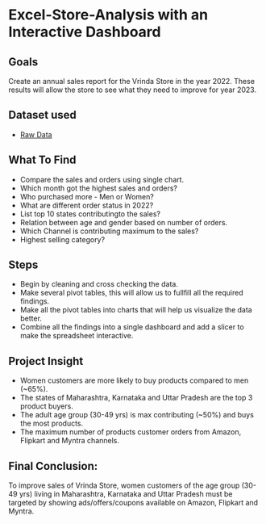 # Excel-Store-Analysis with an Interactive Dashboard

## **Goals**

Create an annual sales report for the Vrinda Store in the year 2022. These results will allow the store to see what they need to improve for year 2023.

## **Dataset used**
- <a href="https://github.com/sanasingh016/Excel_Store_Analysis/blob/141bd0e7e23b66ddf932a209e50405abcd43c165/Raw%20Data.xlsx">Raw Data</a>

## **What To Find**

- Compare the sales and orders using single chart.
- Which month got the highest sales and orders?
- Who purchased more - Men or Women?
- What are different order status in 2022?
- List top 10 states contributingto the sales?
- Relation between age and gender based on number of orders.
- Which Channel is contributing maximum to the sales?
- Highest selling category?



## **Steps**

- Begin by cleaning and cross checking the data.
- Make several pivot tables, this will allow us to fullfill all the required findings.
- Make all the pivot tables into charts that will help us visualize the data better.
- Combine all the findings into a single dashboard and add a slicer to make the spreadsheet interactive.



## **Project Insight**

- Women customers are more likely to buy products compared to men (~65%).
- The states of Maharashtra, Karnataka and Uttar Pradesh are the top 3 product buyers.
- The adult age group (30-49 yrs) is max contributing (~50%) and buys the most products.
- The maximum number of products customer orders from Amazon, Flipkart and Myntra channels.



## **Final Conclusion:**

To improve sales of Vrinda Store, women customers of the age group (30-49 yrs) living in Maharashtra, Karnataka and Uttar Pradesh must be targeted by showing ads/offers/coupons available on Amazon, Flipkart and Myntra.
